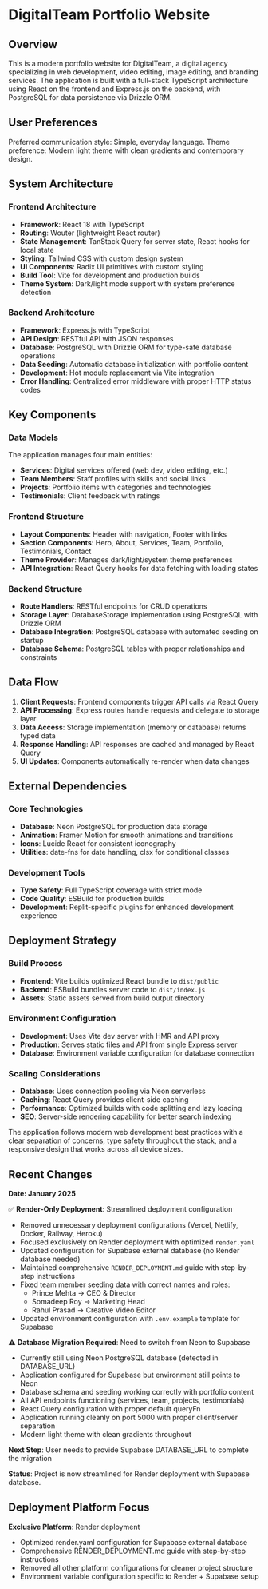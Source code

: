 # DigitalTeam Portfolio Website

## Overview

This is a modern portfolio website for DigitalTeam, a digital agency specializing in web development, video editing, image editing, and branding services. The application is built with a full-stack TypeScript architecture using React on the frontend and Express.js on the backend, with PostgreSQL for data persistence via Drizzle ORM.

## User Preferences

Preferred communication style: Simple, everyday language.
Theme preference: Modern light theme with clean gradients and contemporary design.

## System Architecture

### Frontend Architecture
- **Framework**: React 18 with TypeScript
- **Routing**: Wouter (lightweight React router)
- **State Management**: TanStack Query for server state, React hooks for local state
- **Styling**: Tailwind CSS with custom design system
- **UI Components**: Radix UI primitives with custom styling
- **Build Tool**: Vite for development and production builds
- **Theme System**: Dark/light mode support with system preference detection

### Backend Architecture
- **Framework**: Express.js with TypeScript
- **API Design**: RESTful API with JSON responses
- **Database**: PostgreSQL with Drizzle ORM for type-safe database operations
- **Data Seeding**: Automatic database initialization with portfolio content
- **Development**: Hot module replacement via Vite integration
- **Error Handling**: Centralized error middleware with proper HTTP status codes

## Key Components

### Data Models
The application manages four main entities:
- **Services**: Digital services offered (web dev, video editing, etc.)
- **Team Members**: Staff profiles with skills and social links
- **Projects**: Portfolio items with categories and technologies
- **Testimonials**: Client feedback with ratings

### Frontend Structure
- **Layout Components**: Header with navigation, Footer with links
- **Section Components**: Hero, About, Services, Team, Portfolio, Testimonials, Contact
- **Theme Provider**: Manages dark/light/system theme preferences
- **API Integration**: React Query hooks for data fetching with loading states

### Backend Structure
- **Route Handlers**: RESTful endpoints for CRUD operations
- **Storage Layer**: DatabaseStorage implementation using PostgreSQL with Drizzle ORM
- **Database Integration**: PostgreSQL database with automated seeding on startup
- **Database Schema**: PostgreSQL tables with proper relationships and constraints

## Data Flow

1. **Client Requests**: Frontend components trigger API calls via React Query
2. **API Processing**: Express routes handle requests and delegate to storage layer
3. **Data Access**: Storage implementation (memory or database) returns typed data
4. **Response Handling**: API responses are cached and managed by React Query
5. **UI Updates**: Components automatically re-render when data changes

## External Dependencies

### Core Technologies
- **Database**: Neon PostgreSQL for production data storage
- **Animation**: Framer Motion for smooth animations and transitions
- **Icons**: Lucide React for consistent iconography
- **Utilities**: date-fns for date handling, clsx for conditional classes

### Development Tools
- **Type Safety**: Full TypeScript coverage with strict mode
- **Code Quality**: ESBuild for production builds
- **Development**: Replit-specific plugins for enhanced development experience

## Deployment Strategy

### Build Process
- **Frontend**: Vite builds optimized React bundle to `dist/public`
- **Backend**: ESBuild bundles server code to `dist/index.js`
- **Assets**: Static assets served from build output directory

### Environment Configuration
- **Development**: Uses Vite dev server with HMR and API proxy
- **Production**: Serves static files and API from single Express server
- **Database**: Environment variable configuration for database connection

### Scaling Considerations
- **Database**: Uses connection pooling via Neon serverless
- **Caching**: React Query provides client-side caching
- **Performance**: Optimized builds with code splitting and lazy loading
- **SEO**: Server-side rendering capability for better search indexing

The application follows modern web development best practices with a clear separation of concerns, type safety throughout the stack, and a responsive design that works across all device sizes.

## Recent Changes

**Date: January 2025**

✅ **Render-Only Deployment**: Streamlined deployment configuration
- Removed unnecessary deployment configurations (Vercel, Netlify, Docker, Railway, Heroku)
- Focused exclusively on Render deployment with optimized `render.yaml`
- Updated configuration for Supabase external database (no Render database needed)
- Maintained comprehensive `RENDER_DEPLOYMENT.md` guide with step-by-step instructions
- Fixed team member seeding data with correct names and roles:
  - Prince Mehta → CEO & Director
  - Somadeep Roy → Marketing Head  
  - Rahul Prasad → Creative Video Editor
- Updated environment configuration with `.env.example` template for Supabase

⚠️ **Database Migration Required**: Need to switch from Neon to Supabase
- Currently still using Neon PostgreSQL database (detected in DATABASE_URL)
- Application configured for Supabase but environment still points to Neon
- Database schema and seeding working correctly with portfolio content
- All API endpoints functioning (services, team, projects, testimonials)
- React Query configuration with proper default queryFn
- Application running cleanly on port 5000 with proper client/server separation
- Modern light theme with clean gradients throughout

**Next Step**: User needs to provide Supabase DATABASE_URL to complete the migration

**Status**: Project is now streamlined for Render deployment with Supabase database.

## Deployment Platform Focus

**Exclusive Platform**: Render deployment
- Optimized render.yaml configuration for Supabase external database
- Comprehensive RENDER_DEPLOYMENT.md guide with step-by-step instructions
- Removed all other platform configurations for cleaner project structure
- Environment variable configuration specific to Render + Supabase setup